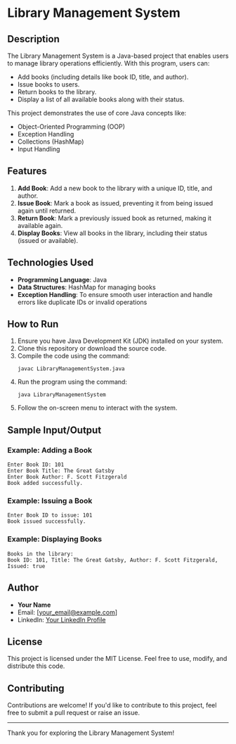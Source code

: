 # Library Management System

## Description
The Library Management System is a Java-based project that enables users to manage library operations efficiently. With this program, users can:
- Add books (including details like book ID, title, and author).
- Issue books to users.
- Return books to the library.
- Display a list of all available books along with their status.

This project demonstrates the use of core Java concepts like:
- Object-Oriented Programming (OOP)
- Exception Handling
- Collections (HashMap)
- Input Handling

## Features
1. **Add Book**: Add a new book to the library with a unique ID, title, and author.
2. **Issue Book**: Mark a book as issued, preventing it from being issued again until returned.
3. **Return Book**: Mark a previously issued book as returned, making it available again.
4. **Display Books**: View all books in the library, including their status (issued or available).

## Technologies Used
- **Programming Language**: Java
- **Data Structures**: HashMap for managing books
- **Exception Handling**: To ensure smooth user interaction and handle errors like duplicate IDs or invalid operations

## How to Run
1. Ensure you have Java Development Kit (JDK) installed on your system.
2. Clone this repository or download the source code.
3. Compile the code using the command:
   ```
   javac LibraryManagementSystem.java
   ```
4. Run the program using the command:
   ```
   java LibraryManagementSystem
   ```
5. Follow the on-screen menu to interact with the system.

## Sample Input/Output
### Example: Adding a Book
```
Enter Book ID: 101
Enter Book Title: The Great Gatsby
Enter Book Author: F. Scott Fitzgerald
Book added successfully.
```

### Example: Issuing a Book
```
Enter Book ID to issue: 101
Book issued successfully.
```

### Example: Displaying Books
```
Books in the library:
Book ID: 101, Title: The Great Gatsby, Author: F. Scott Fitzgerald, Issued: true
```

## Author
- **Your Name**
- Email: [your_email@example.com]
- LinkedIn: [Your LinkedIn Profile](#)

## License
This project is licensed under the MIT License. Feel free to use, modify, and distribute this code.

## Contributing
Contributions are welcome! If you'd like to contribute to this project, feel free to submit a pull request or raise an issue.

---
Thank you for exploring the Library Management System!

